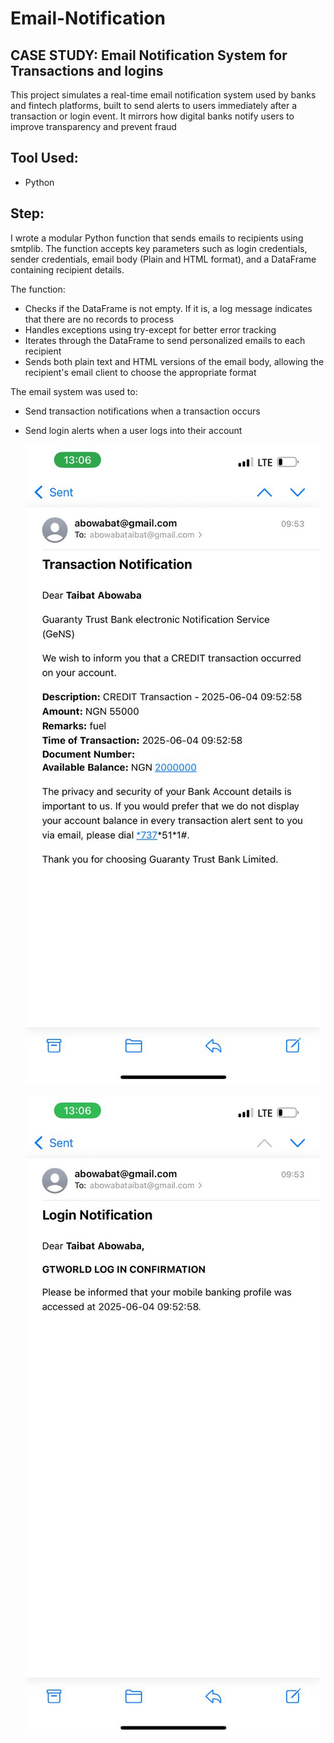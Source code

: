 # Email-Notification

## CASE STUDY: Email Notification System for Transactions and logins

This project simulates a real-time email notification system used by banks and fintech platforms, built to send alerts to users immediately after a transaction or login event. It mirrors how digital banks notify users to improve transparency and prevent fraud 

## Tool Used:
- Python

## Step:
I wrote a modular Python function that sends emails to recipients using smtplib. The function accepts key parameters such as login credentials, sender credentials, email body (Plain and HTML format), and a DataFrame containing recipient details.

The function:

- Checks if the DataFrame is not empty. If it is, a log message indicates that there are no records to process
- Handles exceptions using try-except for better error tracking
- Iterates through the DataFrame to send personalized emails to each recipient
- Sends both plain text and HTML versions of the email body, allowing the recipient's email client to choose the appropriate format

The email system was used to:
- Send transaction notifications when a transaction occurs
- Send login alerts when a user logs into their account

  ![image alt](https://github.com/Adedola52/Email-Notification/blob/79006e779f6d7799302c08f955b6b58d4ab01f11/Images/Email_notification_.jpg)

  ![image alt](https://github.com/Adedola52/Email-Notification/blob/890ba0e94e0d2de86e28d835b0f774c1dd9e647f/Images/Email_notification__.jpg)

